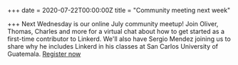 +++
date = 2020-07-22T00:00:00Z
title = "Community meeting next week"

+++
Next Wednesday is our online July community meetup! Join Oliver, Thomas, Charles and more for a virtual chat about how to get started as a first-time contributor to Linkerd. We'll also have Sergio Mendez joining us to share why he includes Linkerd in his classes at San Carlos University of Guatemala. [Register now](https://www.meetup.com/Linkerd-Online-Community-Meetup/events/271761311 "Register now")